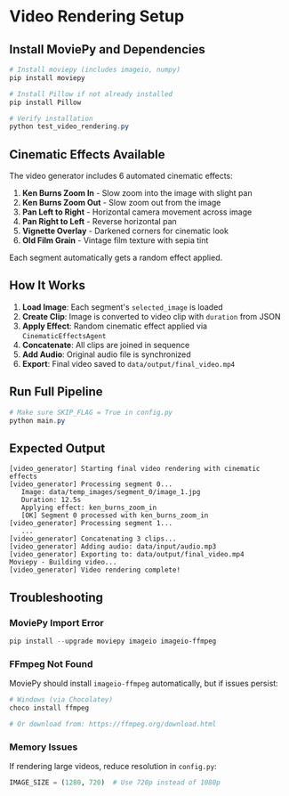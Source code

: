 # Video Rendering Setup

## Install MoviePy and Dependencies

```powershell
# Install moviepy (includes imageio, numpy)
pip install moviepy

# Install Pillow if not already installed
pip install Pillow

# Verify installation
python test_video_rendering.py
```

## Cinematic Effects Available

The video generator includes 6 automated cinematic effects:

1. **Ken Burns Zoom In** - Slow zoom into the image with slight pan
2. **Ken Burns Zoom Out** - Slow zoom out from the image
3. **Pan Left to Right** - Horizontal camera movement across image
4. **Pan Right to Left** - Reverse horizontal pan
5. **Vignette Overlay** - Darkened corners for cinematic look
6. **Old Film Grain** - Vintage film texture with sepia tint

Each segment automatically gets a random effect applied.

## How It Works

1. **Load Image**: Each segment's `selected_image` is loaded
2. **Create Clip**: Image is converted to video clip with `duration` from JSON
3. **Apply Effect**: Random cinematic effect applied via `CinematicEffectsAgent`
4. **Concatenate**: All clips are joined in sequence
5. **Add Audio**: Original audio file is synchronized
6. **Export**: Final video saved to `data/output/final_video.mp4`

## Run Full Pipeline

```powershell
# Make sure SKIP_FLAG = True in config.py
python main.py
```

## Expected Output

```
[video_generator] Starting final video rendering with cinematic effects
[video_generator] Processing segment 0...
   Image: data/temp_images/segment_0/image_1.jpg
   Duration: 12.5s
   Applying effect: ken_burns_zoom_in
   [OK] Segment 0 processed with ken_burns_zoom_in
[video_generator] Processing segment 1...
   ...
[video_generator] Concatenating 3 clips...
[video_generator] Adding audio: data/input/audio.mp3
[video_generator] Exporting to: data/output/final_video.mp4
Moviepy - Building video...
[video_generator] Video rendering complete!
```

## Troubleshooting

### MoviePy Import Error

```powershell
pip install --upgrade moviepy imageio imageio-ffmpeg
```

### FFmpeg Not Found

MoviePy should install `imageio-ffmpeg` automatically, but if issues persist:

```powershell
# Windows (via Chocolatey)
choco install ffmpeg

# Or download from: https://ffmpeg.org/download.html
```

### Memory Issues

If rendering large videos, reduce resolution in `config.py`:

```python
IMAGE_SIZE = (1280, 720)  # Use 720p instead of 1080p
```
